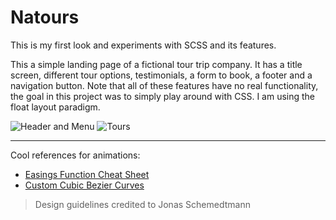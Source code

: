 # Natours
This is my first look and experiments with SCSS and its features.

This a simple landing page of a fictional tour trip company. It has a title screen, different tour options, testimonials, a form to book, a footer and a navigation button. Note that all of these features have no real functionality, the goal in this project was to simply play around with CSS. I am using the float layout paradigm.

![Header and Menu](readme-imgs/header-and-menu.gif)
![Tours](readme-imgs/tours.gif)

------

Cool references for animations:

- [Easings Function Cheat Sheet](https://easings.net)
- [Custom Cubic Bezier Curves](http://cubic-bezier.com)

> Design guidelines credited to Jonas Schemedtmann
